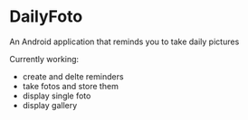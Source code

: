 # DailyFoto
An Android application that reminds you to take daily pictures


Currently working:
- create and delte reminders
- take fotos and store them
- display single foto
- display gallery
